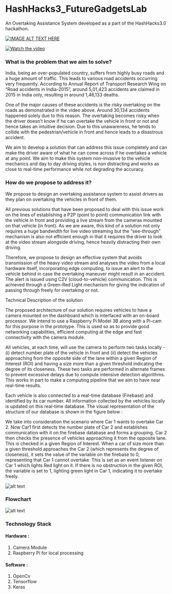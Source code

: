 # HashHacks3_FutureGadgetsLab
An Overtaking Assistance System developed as a part of the HashHacks3.0 hackathon. 

[![IMAGE ALT TEXT HERE](https://img.youtube.com/vi/pbTPrBaxpX0/0.jpg)](https://www.youtube.com/watch?v=pbTPrBaxpX0)

[![Watch the video](https://raw.github.com/ishanijanveja/HashHacks3_FutureGadgetsLab/master/ressources/WebMole_Youtube_Video.png)](https://www.youtube.com/watch?v=pbTPrBaxpX0&feature=youtu.be)



### What is the problem that we aim to solve?

India, being an over-populated country, suffers from highly busy roads and a huge amount of traffic. This leads to various road accidents occurring very frequently. According to Annual Report of Transport Research Wing on “Road accidents in India-2015”, around 5,01,423 accidents are claimed in 2015 in India only, resulting in around 1,46,133 deaths. 

One of the major causes of these accidents is the risky overtaking on the roads as demonstrated in the video above. Around 30,134 accidents happened solely due to this reason. The overtaking becomes risky when the driver doesn’t know if he can overtake the vehicle in front or not and hence takes an intuitive decision. Due to this unawareness, he tends to collide with the pedestrian/vehicle in front and hence leads to a disastrous accident. 

We aim to develop a solution that can address this issue completely and can make the driver aware of what he can come across if he overtakes a vehicle at any point. We aim to make this system non-invasive to the vehicle mechanics and day to day driving styles, is non distracting and works as close to real-time performance while not degrading the accuracy.

### How do we propose to address it? 

We propose to design an overtaking assistance system to assist drivers as they plan on overtaking the vehicles in front of them. 

All previous solutions that have been proposed to deal with this issue work on the lines of establishing a P2P (point to point) communication link with the vehicle in front and providing a live stream from the cameras mounted on that vehicle (in front). As we are aware, this kind of a solution not only requires a huge bandwidth for live video streaming but the “see-through” mechanism is also not efficient enough in that it requires the driver to look at the video stream alongside driving, hence heavily distracting their own driving.

Therefore, we propose to design an effective system that avoids transmission of the heavy video stream and analyses the video from a local hardware itself, incorporating edge computing, to issue an alert to the vehicle behind in case the overtaking maneuver might result in an accident. The alert is issued using C2V (cloud-to-vehicle) communication. This is achieved through a Green-Red Light mechanism for giving the indication of passing through freely for overtaking or not.

Technical Description of the solution 

The proposed architecture of our solution requires vehicles to have a camera mounted on the dashboard which is interfaced with an on-board processor. We intend to use a Raspberry Pi Model 3B along with a Pi-cam for this purpose in the prototype. This is used so as to provide good networking capabilities, efficient computing at the edge and fast connectivity with the camera module.

All vehicles, at each time, will use the camera to perform two tasks locally - (i) detect number plate of the vehicle in front and (ii) detect the vehicles approaching from the opposite side of the lane within a given Region of Interest (ROI) and having a size more than a given threshold indicating the degree of its closeness. These two tasks are performed in alternate frames to prevent excessive delays due to compute intensive detection algorithms. This works in part to make a computing pipeline that we aim to have near real-time results.

Each vehicle is also connected to a real-time database (Firebase) and identified by its car number. All information collected by the vehicles locally is updated on this real-time database. The visual representation of the structure of our database is shown in the figure below :


We take into consideration the scenario where Car 1 wants to overtake Car 2. Now Car1 first detects the number plate of Car 2 and establishes communication with it on the firebase database and forms a grouping. Car 2 then checks the presence of vehicles approaching it from the opposite lane. This is checked in a given Region of Interest. When a car of size more than a given threshold approaches the Car 2 (which represents the degree of closeness), it sets the value of the variable on the firebase to 0, representing that Car 1 cannot overtake. This is set as an event listener on Car 1 which lights Red light on it. If there is no obstruction in the given ROI, the variable is set to 1, lighting green light in Car 1, indicating it to overtake freely. 

![alt text](https://github.com/ishanijanveja/HashHacks3_FutureGadgetsLab/blob/master/flow.png)

### Flowchart

![alt text](https://raw.githubusercontent.com/ishanijanveja/hashHacks3_FutureGadgetsLab/master/flow.png)

### Technology Stack 
#### Hardware :
1. Camera Module 
2. Raspberry Pi for local processing 

#### Software :
1. OpenCv
2. Tensorflow
3. Keras
